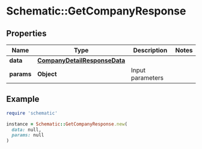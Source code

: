 # Schematic::GetCompanyResponse

## Properties

| Name | Type | Description | Notes |
| ---- | ---- | ----------- | ----- |
| **data** | [**CompanyDetailResponseData**](CompanyDetailResponseData.md) |  |  |
| **params** | **Object** | Input parameters |  |

## Example

```ruby
require 'schematic'

instance = Schematic::GetCompanyResponse.new(
  data: null,
  params: null
)
```

